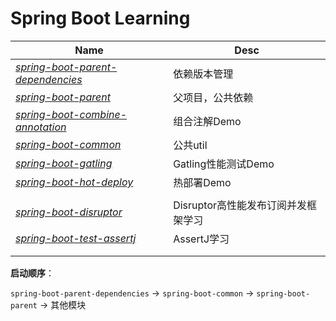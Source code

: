 # Spring Boot Learning

| Name                                     | Desc                   |
| ---------------------------------------- | ---------------------- |
| *[spring-boot-parent-dependencies](https://github.com/masteranthoneyd/spring-boot-learning/tree/master/spring-boot-parent-dependencies)* | 依赖版本管理                 |
| *[spring-boot-parent](https://github.com/masteranthoneyd/spring-boot-learning/tree/master/spring-boot-parent)* | 父项目，公共依赖               |
| *[spring-boot-combine-annotation](https://github.com/masteranthoneyd/spring-boot-learning/tree/master/spring-boot-combine-annotation)* | 组合注解Demo               |
| *[spring-boot-common](https://github.com/masteranthoneyd/spring-boot-learning/tree/master/spring-boot-common)* | 公共util                 |
| *[spring-boot-gatling](https://github.com/masteranthoneyd/spring-boot-learning/tree/master/spring-boot-gatling)* | Gatling性能测试Demo        |
| *[spring-boot-hot-deploy](https://github.com/masteranthoneyd/spring-boot-learning/tree/master/spring-boot-hot-deploy)* | 热部署Demo                |
|                                          |                        |
| *[spring-boot-disruptor](https://github.com/masteranthoneyd/spring-boot-learning/tree/master/spring-boot-disruptor)* | Disruptor高性能发布订阅并发框架学习 |
| *[spring-boot-test-assertj](https://github.com/masteranthoneyd/spring-boot-learning/tree/master/spring-boot-test-assertj)* | AssertJ学习              |
|                                          |                        |
|                                          |                        |

**启动顺序**：

`spring-boot-parent-dependencies` -> `spring-boot-common` -> `spring-boot-parent` -> 其他模块